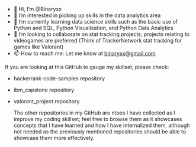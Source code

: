 - 👋 Hi, I’m @Binaryxx
- 👀 I’m interested in picking up skills in the data analytics area
- 🌱 I’m currently learning data science skills such as the basic use of Python and SQL, Python Visualization, and Python Data Analytics
- 💞️ I’m looking to collaborate on stat tracking projects; projects relating to videogames are preferred (Think of TrackerNetwork stat tracking for games like Valorant)
- 📫 How to reach me: Let me know at binaryxx@gmail.com

If you are looking at this GitHub to gauge my skillset, please check: 
 * hackerrank-code-samples repository
 * ibm_capstone repository
 * valorant_project repository

    The other repositories in my GitHub are ntoes I have collected as I improve my coding skillset; feel free to browse them as it showcases concepts that I have learned and how I have internalized them, although not needed as the previously mentioned repositories should be able to showcase them more effectively.

<!---
Binaryxx/Binaryxx is a ✨ special ✨ repository because its `README.md` (this file) appears on your GitHub profile.
You can click the Preview link to take a look at your changes.
--->
